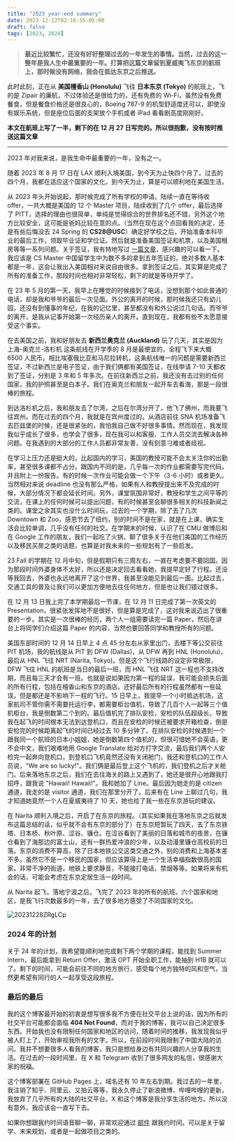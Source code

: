```yaml
---
title: "2023 year-end summary"
date: 2023-12-12T02:16:55-05:00
draft: false
tags: [2023, 2024]
---
```


> __最近比较繁忙，还没有好好整理过去的一年发生的事情。当然，过去的这一整年是我人生中最重要的一年。打算把这篇文章留到夏威夷飞东京的航班上，那时候没有网络，我会在抵达东京之后推送。__

此时此刻，正在从 **美国檀香山 (Honolulu)** 飞往 **日本东京 (Tokyo)** 的航班上，飞的是 Zipair 的廉航，不过体验还是很给力的，还有免费的 Wi-Fi，虽然没有免费餐食，但是餐食价格还是很良心的，Boeing 787-9 的机型舒适度还可以，即使没有娱乐系统，但是座位后面的支架放个手机或者 iPad 看看剧高度刚刚好。

**本文在航班上写了一半，剩下的在 12 月 27 日写完的。所以很抱歉，没有按时推送这篇文章**

---

2023 年对我来说，是我生命中最重要的一年，没有之一。

随着 2023 年 8 月 17 日在 LAX 顺利入境美国，到今天为止快四个月了。过去的四个月，我都在适应这个国家的文化，到今天为止，算是可以顺利地在美国生活。

从 2023 年头开始说起，那时候完成了所有学校的申请。陆续一直在等待收 offer，一共大概是美国的 12 个 Master 项目，陆续收到了几个 offer，最后选择了 PITT，选择的理由也很简单，单纯是觉得综合的世界排名还不错，另外这个地方比较安全，这可能是爸妈比较在意的点。（当然在现在这个点回看我的决定，还是有些后悔没去 24 Spring 的 **CS28@USC**）确定好学校之后，开始准备本科毕业的最后工作，领取毕业证和学位证。然后就是准备美国签证和机票，以及美国租房等等一系列问题。关于签证，我有特地写过 [一篇文章](https://missuo.me/posts/hongkong-us-visa/)，感兴趣的可以看一下。我应该是 CS Master 中国留学生中为数不多的拿到五年签证的，绝对多数人基本都是一年，这会让我出入美国相对来说自由很多。拿到签证之后，其实算是完成了所有的准备工作，那段时间也相对非常轻松，剩下的就是等待开学了。

在 23 年 5 月的第一天，我早上在睡觉的时候接到了电话，没想到那个如此普通的电话，却是我和爷爷的最后一次见面。外公的离开的时候，那时候我还只有幼儿园，还没有到懂事的年纪，在我的记忆里，甚至都没有和外公说过几句话。而爷爷的离开，是我从记事开始第一次经历亲人的离开。直到现在，我都有些不太愿意接受这个事实。

在去美国之前，我和好朋友去 **新西兰奥克兰 (Auckland)** 玩了几天，其实是因为 上海-奥克兰-洛杉机 这条航线在开学季的 8 月是最便宜的，全程飞下来大概 6500 人民币。相比埃塞俄比亚和马尼拉转机，这条航线唯一的问题是需要新西兰签证，不过新西兰是电子签证，由于我们俩都有美国签证，在线申请 7-10 天都收到了签证，分别是 3 年和 5 年多次。在前往新西兰之前，我还没有去过别的任何国家，我的护照甚至是白本子。我们在奥克兰和朋友一起开车去看海，那是一段很棒的旅程。

到达洛杉机之后，我和朋友去了尔湾，之后在尔湾分开了，他飞了佛州，而我要飞往宾州。而在过去的四个月，我就是在宾州度过的。从酒店前往 SNA 机场准备飞去匹兹堡的时候，还是很紧张的，我怕我自己做不好很多事情。然而现在，我发现我似乎成长了很多，也学会了很多，现在我可以和客服、工作人员交流去解决各种问题。在我遇到的大部分的工作人员都非常友善，没有刻意刁难或者歧视。

在学习上压力还是挺大的。比起国内的学习，美国的教授可能不会太关注你的出勤率，甚至很多课都不占分。跟国内不同的是，几乎每一次的作业都需要写完代码，并且附上一份报告。有的时候一次作业可能会做一个下午（3-6 小时）或者更久。当然相对来说 deadline 也没有那么严格，如果有人和教授提出来不及完成的时候，大部分情况下都会延长时间。另外，课堂氛围非常好，教授和学生之间平等的交流，在课上的任何时候可以提出问题，有的时候甚至会聊很多相关的科技新闻之类的。课堂之余其实也没什么时间玩，过去的一个学期，除了去了几次 Downtown 和 Zoo，感恩节去了纽约，别的时间不是在家，就是在上课，确实生活会比较单调，几乎没有任何的社交。在学期末的时候，认识了在 CMU 做博后和在 Google 工作的朋友，我们一起吃了火锅，聊了很多关于在他们美国的工作经历以及移民买房之类的话题，也算是对我未来的一些规划有了一些启发。

23 Fall 的学期在 12 月中旬，但是假期只有三周左右，一直在考虑要不要回国。因为那段时间外婆身体不太好，所以还是决定回去看看她，我提早定好了行程。还没等我回去，外婆也永远地离开了这个世界，我甚至没能见到最后一面。比起过去，交通工具的普及让我们可以更加方便地去往任何地方，但是也让我们错过很多。

在 12 月 13 日我上完了本学期最后一节课，在 12 月 11 日完成了第一次英文的 Presentation，很紧张发挥地不是很好，但是算是完成了，这对我来说迈出了很重要的一步。其实是一次很棒的经历，两个人一组需要读完一篇 Paper，然后在讲台上将同学们介绍这篇 Paper 的内容，当然也要回答同学和教授所有的问题。

美国东部时间的 12 月 14 日早上 4 点 45 分左右从家里出门，去楼下等公交前往 PIT 机场，我的航线是从 PIT 到 DFW (Dallas)，从 DFW 再到 HNL (Honolulu)，最后从 HNL 飞往 NRT (Narita, Tokyo)。但是这个飞行线路的设定非常极限，DFW 飞往 HNL 的航班是当日的最后一班，而 HNL 飞往 NRT 这一程也不支持改期，而且每三天才会有一班。也就是说如果因为第一程的延误，我可能会损失后面的所有行程，包括在檀香山和东京的酒店。还好最后所有的行程虽然都有一些延误，但是都还是不影响下一程的飞行。15 日早上，我提早一个小时抵达机场，这家航司不管你需不需要托运行李，都需要柜台值机，导致了几百个人一起等三个值机柜台，我是倒数第二个到的。最后值机完了排队安检，安检的队伍超级长，导致我在起飞的时间根本无法到达登机口，而且在安检的时候还被要求开箱检查，倒是安检完的时候距离起飞的时间已经过去 10 多分钟了。在排队安检的时候遇到一个跟我同一个航班的日本小姐姐，她是倒数第四个值机的，但很可惜她不会英语，更不会中文，我们艰难地用 Google Translate 给对方打字交流，最后我们两个人安检完一起奔向登机口，到登机口飞机竟然还没有关闭舱门，我还和登机口的工作人员说，"We are so lucky!"。我们俩是最后登上这个飞机的，我们登机之后才关舱门。后来落地东京之后，我们在去往海关的路上又遇到了，她还是很开心地跟我打招呼，跟我说 "Hawaii! Hawaii!"。我和她加了 Line。最后因为她走的是 citizen 通道，我走的是 visitor 通道，我们在那里分开了。后来有在 Line 上聊过几句，我才知道她竟然一个人在夏威夷待了 10 天，她也给了我一些在东京游玩的建议。

在 Narita 顺利入境之后，开启了在东京的旅程。（其实如果我在落地东京之后就发布这篇总结的话，似乎就不会有东京的部分了）在东京短暂玩了四天，去了东京铁塔、日本桥、秋叶原、涩谷、镰仓。在涩谷看到了美丽的日落和城市的夜景，在镰仓看到了海那边的富士山，还有一群热爱冲浪的少年，以及动漫里镰仓高校前的日落。东京的消费不算高，除了日本地铁公交这类交通之外，别的消费和上海基本差不多。虽然它不是一个移民的国家，但应该算得上是一个生活幸福指数很高的国家，非常干净的街道，地铁上要求静音，不能接打电话，禁烟等等。如果将来有机会的话，可能会考虑在东京定居生活一段时间。

从 Narita 起飞，落地宁波之后，飞完了 2023 年的所有的航班。六个国家和地区，是我飞行次数最多的一年，去了很多地方感受了不同国家的文化。

![20231228ZRgLCp](https://r2.qwq.mx/blog/20231228ZRgLCp.PNG)

### 2024 年的计划

关于 24 年的计划，我希望能顺利地完成剩下两个学期的课程，能找到 Summer Intern，最后能拿到 Return Offer，激活 OPT 开始全职工作，能抽到 H1B 就可以了。剩下的时间，可能会前往不同的地方旅行，感受每个地方独特的风和空气，当然更希望有同行的人一起享受这段旅程。


### 最后的最后

我的这个博客最开始的初衷是想写很多我不方便在社交平台上说的话，因为所有的社交平台可能都会面临 **404 Not Found**，而对于我的博客，我可以自己决定很多东西。开始我也没有限制任何国家和地区的访问，随着时间的推移，我发现我似乎被人盯上了，开始审视我所有的文字。所以，在前段时间我限制了中国大陆的访问。我并不想要很多人看我的博客，我只是想给身边有共同兴趣的人分享我的生活。在过去的一段时间里，在 X 和 Telegram 收到了很多网友的私信，很感谢大家的祝福。

这个博客部署在 GitHub Pages 上，域名还有 10 年左右到期。我过去的一年里，我注销了知乎、阿里云、又拍云等等，我永久停止了新浪微博、哔哩哔哩的更新，我放弃了几乎所有的大陆的社交平台。X 和这个博客是我分享生活的地方。所以没有意外，我应该会一直写下去。

如果你想跟我约时间语音聊一聊，非常欢迎通过 [邮件](mailto:me@missuo.me) 跟我约时间。可以是关于留学、未来规划，或者是一起做项目之类的。